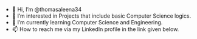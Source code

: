 - 👋 Hi, I’m @thomasaleena34
- 👀 I’m interested in Projects that include basic Computer Science logics.
- 🌱 I’m currently learning Computer Science and Engineering.
- 📫 How to reach me via my LinkedIn profile in the link given below.

<!---
thomasaleena34/thomasaleena34 is a ✨ special ✨ repository because its `README.md` (this file) appears on your GitHub profile.
You can click the Preview link to take a look at your changes.
--->
